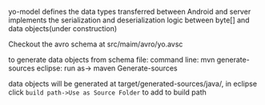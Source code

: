 yo-model 
	defines the data types transferred between Android and server
	implements the serialization and deserialization logic between byte[] and data objects(under construction)

Checkout the avro schema at src/maim/avro/yo.avsc

to generate data objects from schema file:
	command line: mvn generate-sources
	eclipse:  run as-> maven Generate-sources

data objects will be generated at target/generated-sources/java/, in eclipse click `build path->Use as Source Folder` to add to build path 
